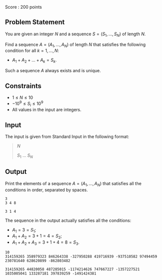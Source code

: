 Score : $200$ points

## Problem Statement

You are given an integer $N$ and a sequence $S=(S_1,\ldots,S_N)$ of length $N$.

Find a sequence $A=(A_1,\ldots,A_N)$ of length $N$ that satisfies the following condition for all $k=1,\ldots,N$:

- $A_1+A_2+\ldots+A_k = S_k$.

Such a sequence $A$ always exists and is unique.

## Constraints

- $1 \leq N \leq 10$
- $-10^9\leq S_i \leq 10^9$
- All values in the input are integers.

## Input

The input is given from Standard Input in the following format:

> $N$
> 
> $S_1$ $\ldots$ $S_N$

## Output

Print the elements of a sequence $A=(A_1,\ldots,A_N)$ that satisfies all the conditions in order, separated by spaces.  

```input1
3
3 4 8
```

```output1
3 1 4
```

The sequence in the output actually satisfies all the conditions:

- $A_1=3=S_1$;
- $A_1+A_2=3+1=4=S_2$;
- $A_1+A_2+A_3=3+1+4=8=S_3$.

```input2
10
314159265 358979323 846264338 -327950288 419716939 -937510582 97494459 230781640 628620899 -862803482
```

```output2
314159265 44820058 487285015 -1174214626 747667227 -1357227521 1035005041 133287181 397839259 -1491424381
```